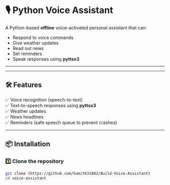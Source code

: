# 🎙 Python Voice Assistant

A Python-based **offline** voice-activated personal assistant that can:
- Respond to voice commands
- Give weather updates
- Read out news
- Set reminders
- Speak responses using **pyttsx3**

---


---

## 🛠 Features
✅ Voice recognition (speech-to-text)  
✅ Text-to-speech responses using **pyttsx3**  
✅ Weather updates  
✅ News headlines  
✅ Reminders (safe speech queue to prevent crashes)  

---

## 📦 Installation

### 1️⃣ Clone the repository
```bash
git clone (https://github.com/Sumit631802/Build-Voice-Assistant)
cd voice-assistant

